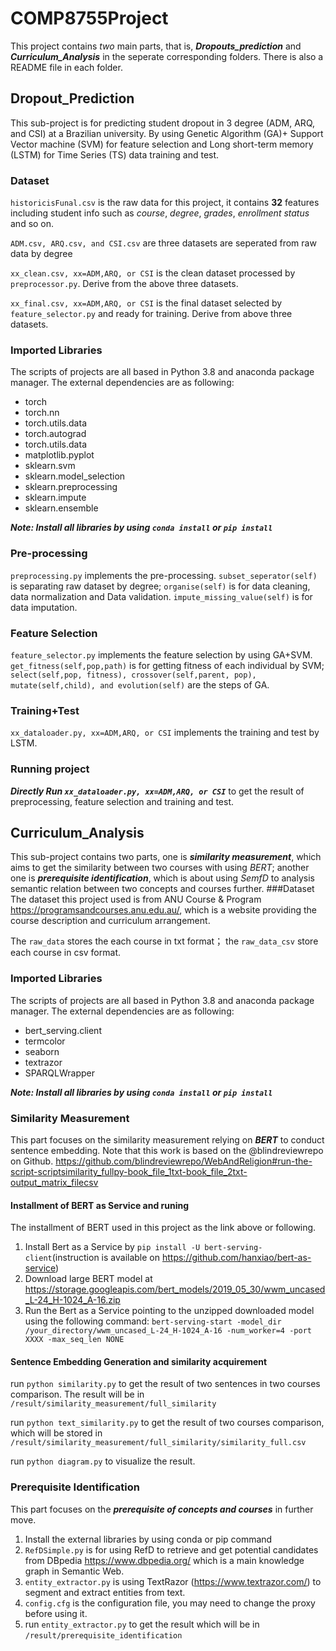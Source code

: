 # COMP8755Project
This project contains *two* main parts, that is, ***Dropouts_prediction*** and ***Curriculum_Analysis*** in the seperate corresponding folders. There is also a README file in each folder.

## Dropout_Prediction
This sub-project is for predicting student dropout in 3 degree (ADM, ARQ, and CSI) at a Brazilian university. By using Genetic Algorithm (GA)+ Support Vector machine (SVM) for feature selection and Long short-term memory (LSTM) for Time Series (TS) data training and test.

### Dataset
`historicisFunal.csv` is the raw data for this project, it contains **32** features including student info such as *course*, *degree*, *grades*, *enrollment status* and so on.

`ADM.csv, ARQ.csv, and CSI.csv` are three datasets are seperated from raw data by degree

`xx_clean.csv, xx=ADM,ARQ, or CSI` is the clean dataset processed by `preprocessor.py`. Derive from the above three datasets.

`xx_final.csv, xx=ADM,ARQ, or CSI` is the final dataset selected by `feature_selector.py` and ready for training. Derive from above three datasets.


### Imported Libraries
The scripts of projects are all based in Python 3.8 and anaconda package manager. The external dependencies are as following:

* torch
* torch.nn
* torch.utils.data
* torch.autograd
* torch.utils.data
* matplotlib.pyplot 
* sklearn.svm
* sklearn.model_selection
* sklearn.preprocessing
* sklearn.impute
* sklearn.ensemble

***Note: Install all libraries by using `conda install` or `pip install`***

### Pre-processing
`preprocessing.py` implements the pre-processing. `subset_seperator(self)` is separating raw dataset by degree; `organise(self)` is for data cleaning, data normalization and Data validation. `impute_missing_value(self)` is for data imputation.

 




### Feature Selection

`feature_selector.py` implements the feature selection by using GA+SVM. `get_fitness(self,pop,path)` is for getting fitness of each individual by SVM; `select(self,pop, fitness), crossover(self,parent, pop), mutate(self,child), and evolution(self)` are the steps of GA.


### Training+Test
`xx_dataloader.py, xx=ADM,ARQ, or CSI` implements the training and test by LSTM.

### Running project

***Directly Run `xx_dataloader.py, xx=ADM,ARQ, or CSI`*** to get the result of preprocessing, feature selection and training and test.

## Curriculum_Analysis
This sub-project contains two parts, one is ***similarity measurement***, which aims to get the similarity between two courses with using *BERT*; another one is ***prerequisite identification***, which is about using *SemfD* to analysis semantic relation between two concepts and courses further.
###Dataset
The dataset this project used is from ANU Course & Program https://programsandcourses.anu.edu.au/, which is a website providing the course description and curriculum arrangement.

The `raw_data` stores the each course in txt format； the `raw_data_csv` store each course in csv format.  
### Imported Libraries
The scripts of projects are all based in Python 3.8 and anaconda package manager. The external dependencies are as following:
* bert_serving.client
* termcolor
* seaborn
* textrazor
* SPARQLWrapper

***Note: Install all libraries by using `conda install` or `pip install`***
### Similarity Measurement

This part focuses on the similarity measurement relying on ***BERT*** to conduct sentence embedding. Note that this work is based on the @blindreviewrepo on Github. https://github.com/blindreviewrepo/WebAndReligion#run-the-script-scriptsimilarity_fullpy-book_file_1txt-book_file_2txt-output_matrix_filecsv
#### Installment of BERT as Service and runing
The installment of BERT used in this project as the link above or following.
1. Install Bert as a Service by `pip install -U bert-serving-client`(instruction is available on https://github.com/hanxiao/bert-as-service)
2. Download large BERT model at https://storage.googleapis.com/bert_models/2019_05_30/wwm_uncased_L-24_H-1024_A-16.zip
3. Run the Bert as a Service pointing to the unzipped downloaded model using the following command: `bert-serving-start -model_dir /your_directory/wwm_uncased_L-24_H-1024_A-16 -num_worker=4 -port XXXX -max_seq_len NONE`

#### Sentence Embedding Generation and similarity acquirement

run `python similarity.py` to get the result of two sentences in two courses comparison. The result will be in `/result/similarity_measurement/full_similarity`

run `python text_similarity.py` to get the result of two courses comparison, which will be stored in `/result/similarity_measurement/full_similarity/similarity_full.csv`

run `python diagram.py` to visualize the result.

### Prerequisite Identification

This part focuses on the ***prerequisite of concepts and courses*** in further move.

1. Install the external libraries by using conda or pip command
2. `RefDSimple.py` is for using RefD to retrieve and get potential candidates from DBpedia https://www.dbpedia.org/ which is a main knowledge graph in Semantic Web.
3. `entity_extractor.py` is using TextRazor (https://www.textrazor.com/) to segment and extract entities from text.
4. `config.cfg` is the configuration file, you may need to change the proxy before using it.
5. run `entity_extractor.py` to get the result which will be in `/result/prerequisite_identification`
